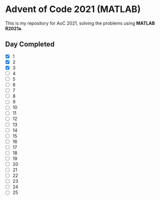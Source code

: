 # Advent of Code 2021 (MATLAB)
This is my repository for AoC 2021, solving the problems using **MATLAB R2021a**.

## Day Completed
* [x] 1
* [x] 2
* [x] 3
* [ ] 4
* [ ] 5
* [ ] 6
* [ ] 7
* [ ] 8
* [ ] 9
* [ ] 10
* [ ] 11
* [ ] 12
* [ ] 13
* [ ] 14
* [ ] 15
* [ ] 16
* [ ] 17
* [ ] 18
* [ ] 19
* [ ] 20
* [ ] 21
* [ ] 22
* [ ] 23
* [ ] 24
* [ ] 25